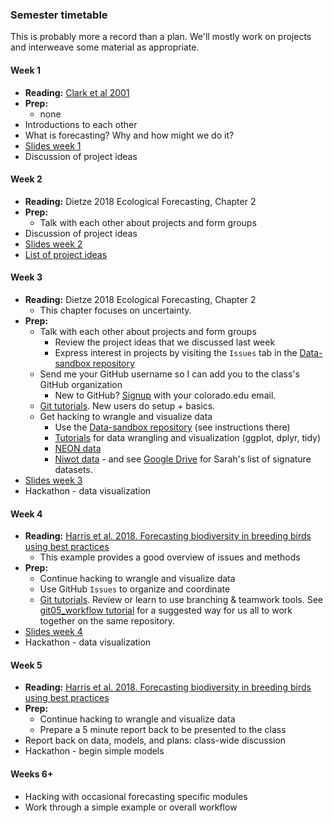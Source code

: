 ### Semester timetable
This is probably more a record than a plan. We'll mostly work on projects and interweave some material as appropriate.

#### Week 1
* **Reading:** [Clark et al 2001](https://science.sciencemag.org/content/293/5530/657)
* **Prep:**
  * none
* Introductions to each other
* What is forecasting? Why and how might we do it?
* [Slides week 1](01_slides.pdf)
* Discussion of project ideas

#### Week 2
* **Reading:** Dietze 2018 Ecological Forecasting, Chapter 2
* **Prep:**
  * Talk with each other about projects and form groups
* Discussion of project ideas
* [Slides week 2](02_slides.pdf)
* [List of project ideas](02_project_ideas.md)

#### Week 3
* **Reading:** Dietze 2018 Ecological Forecasting, Chapter 2
  * This chapter focuses on uncertainty.
* **Prep:**
  * Talk with each other about projects and form groups
    * Review the project ideas that we discussed last week
    * Express interest in projects by visiting the `Issues` tab in the [Data-sandbox repository](https://github.com/EBIO6100Spring2020/Data-sandbox)
  * Send me your GitHub username so I can add you to the class's GitHub organization
    * New to GitHub? [Signup](https://github.com/) with your colorado.edu email.
  * [Git tutorials](tutorials). New users do setup + basics.
  * Get hacking to wrangle and visualize data
    * Use the [Data-sandbox repository](https://github.com/EBIO6100Spring2020/Data-sandbox) (see instructions there)
    * [Tutorials](tutorials) for data wrangling and visualization (ggplot, dplyr, tidy)
    * [NEON data](https://www.neonscience.org/)
    * [Niwot data](https://nwt.lternet.edu/data-catalog) - and see [Google Drive](https://drive.google.com/drive/folders/1Todaiop6BTS8-CipZFkF9vwBUECzHxKn) for Sarah's list of signature datasets.
* [Slides week 3](03_slides.pdf)
* Hackathon - data visualization

#### Week 4
* **Reading:** [Harris et al. 2018. Forecasting biodiversity in breeding birds using best practices](https://peerj.com/articles/4278/)
  * This example provides a good overview of issues and methods
* **Prep:**
  * Continue hacking to wrangle and visualize data
  * Use GitHub `Issues` to organize and coordinate
  * [Git tutorials](tutorials). Review or learn to use branching & teamwork tools. See [git05_workflow tutorial](tutorials/git05_workflow.md) for a suggested way for us all to work together on the same repository.
* [Slides week 4](04_slides.pdf)
* Hackathon - data visualization

#### Week 5
* **Reading:** [Harris et al. 2018. Forecasting biodiversity in breeding birds using best practices](https://peerj.com/articles/4278/)
* **Prep:**
  * Continue hacking to wrangle and visualize data
  * Prepare a 5 minute report back to be presented to the class
* Report back on data, models, and plans: class-wide discussion
* Hackathon - begin simple models

#### Weeks 6+
* Hacking with occasional forecasting specific modules
* Work through a simple example or overall workflow
